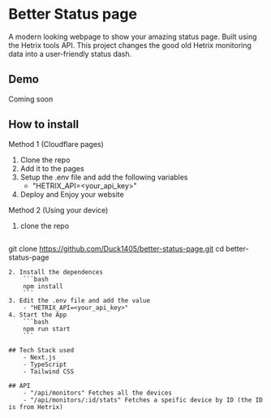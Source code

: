 # Better Status page

A modern looking webpage to show your amazing status page. Built using the Hetrix tools API. This project changes the good old Hetrix monitoring data into a user-friendly status dash. 

## Demo
Coming soon

## How to install


Method 1 (Cloudflare pages)

1. Clone the repo 
2. Add it to the pages
3. Setup the .env file and add the following variables
    - "HETRIX_API=<your_api_key>"
4. Deploy and Enjoy your website


Method 2 (Using your device)

1. clone the repo
    ```bash
git clone https://github.com/Duck1405/better-status-page.git
cd better-status-page
```
2. Install the dependences
    ```bash 
    npm install
    ```
3. Edit the .env file and add the value
    - "HETRIX_API=<your_api_key>"
4. Start the App
    ```bash 
    npm run start
    ```

## Tech Stack used
    - Next.js
    - TypeScript
    - Tailwind CSS

## API 
    - "/api/monitors" Fetches all the devices
    - "/api/monitors/:id/stats" Fetches a speific device by ID (the ID is from Hetrix)

